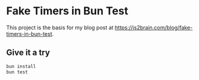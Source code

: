 # Fake Timers in Bun Test

This project is the basis for my blog post at https://js2brain.com/blog/fake-timers-in-bun-test.

## Give it a try

```bash
bun install
bun test
```
